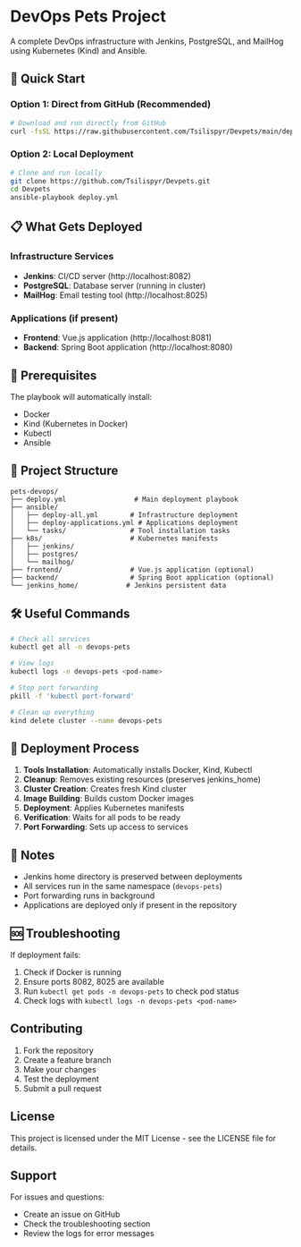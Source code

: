 # DevOps Pets Project

A complete DevOps infrastructure with Jenkins, PostgreSQL, and MailHog using Kubernetes (Kind) and Ansible.

## 🚀 Quick Start

### Option 1: Direct from GitHub (Recommended)
```bash
# Download and run directly from GitHub
curl -fsSL https://raw.githubusercontent.com/Tsilispyr/Devpets/main/deploy.yml | ansible-playbook -i localhost, -c local -
```

### Option 2: Local Deployment
```bash
# Clone and run locally
git clone https://github.com/Tsilispyr/Devpets.git
cd Devpets
ansible-playbook deploy.yml
```

## 📋 What Gets Deployed

### Infrastructure Services
- **Jenkins**: CI/CD server (http://localhost:8082)
- **PostgreSQL**: Database server (running in cluster)
- **MailHog**: Email testing tool (http://localhost:8025)

### Applications (if present)
- **Frontend**: Vue.js application (http://localhost:8081)
- **Backend**: Spring Boot application (http://localhost:8080)

## 🔧 Prerequisites

The playbook will automatically install:
- Docker
- Kind (Kubernetes in Docker)
- Kubectl
- Ansible

## 📁 Project Structure

```
pets-devops/
├── deploy.yml                 # Main deployment playbook
├── ansible/
│   ├── deploy-all.yml        # Infrastructure deployment
│   ├── deploy-applications.yml # Applications deployment
│   └── tasks/                # Tool installation tasks
├── k8s/                      # Kubernetes manifests
│   ├── jenkins/
│   ├── postgres/
│   └── mailhog/
├── frontend/                 # Vue.js application (optional)
├── backend/                  # Spring Boot application (optional)
└── jenkins_home/            # Jenkins persistent data
```

## 🛠️ Useful Commands

```bash
# Check all services
kubectl get all -n devops-pets

# View logs
kubectl logs -n devops-pets <pod-name>

# Stop port forwarding
pkill -f 'kubectl port-forward'

# Clean up everything
kind delete cluster --name devops-pets
```

## 🔄 Deployment Process

1. **Tools Installation**: Automatically installs Docker, Kind, Kubectl
2. **Cleanup**: Removes existing resources (preserves jenkins_home)
3. **Cluster Creation**: Creates fresh Kind cluster
4. **Image Building**: Builds custom Docker images
5. **Deployment**: Applies Kubernetes manifests
6. **Verification**: Waits for all pods to be ready
7. **Port Forwarding**: Sets up access to services

## 📝 Notes

- Jenkins home directory is preserved between deployments
- All services run in the same namespace (`devops-pets`)
- Port forwarding runs in background
- Applications are deployed only if present in the repository

## 🆘 Troubleshooting

If deployment fails:
1. Check if Docker is running
2. Ensure ports 8082, 8025 are available
3. Run `kubectl get pods -n devops-pets` to check pod status
4. Check logs with `kubectl logs -n devops-pets <pod-name>`

## Contributing

1. Fork the repository
2. Create a feature branch
3. Make your changes
4. Test the deployment
5. Submit a pull request

## License

This project is licensed under the MIT License - see the LICENSE file for details.

## Support

For issues and questions:
- Create an issue on GitHub
- Check the troubleshooting section
- Review the logs for error messages



 
